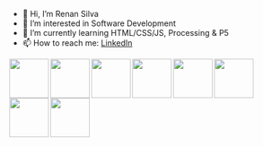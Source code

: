 - 👋 Hi, I’m Renan Silva
- 👀 I’m interested in Software Development
- 🌱 I’m currently learning HTML/CSS/JS, Processing & P5
- 📫 How to reach me: [LinkedIn](https://www.linkedin.com/in/renan-andrade-silva/ "LinkedIn")
<img align="left" width="70px" src="https://cdn.jsdelivr.net/gh/devicons/devicon@latest/icons/p5js/p5js-original.svg" />
<img align="left" width="70px" src="https://cdn.jsdelivr.net/gh/devicons/devicon@latest/icons/processing/processing-original.svg" />
<img align="left" width="70px" src="https://cdn.jsdelivr.net/gh/devicons/devicon@latest/icons/java/java-original.svg" />
<img align="left" width="70px" src="https://cdn.jsdelivr.net/gh/devicons/devicon@latest/icons/javascript/javascript-original.svg" />
<img align="left" width="70px" src="https://cdn.jsdelivr.net/gh/devicons/devicon@latest/icons/html5/html5-original.svg" />
<img align="left" width="70px" src="https://cdn.jsdelivr.net/gh/devicons/devicon@latest/icons/css3/css3-original.svg" />
<img align="left" width="70px" src="https://cdn.jsdelivr.net/gh/devicons/devicon@latest/icons/c/c-original.svg" />
<img align="left" width="70px" src="https://cdn.jsdelivr.net/gh/devicons/devicon@latest/icons/haskell/haskell-original.svg" />

<!---
renans2/renans2 is a ✨ special ✨ repository because its `README.md` (this file) appears on your GitHub profile.
You can click the Preview link to take a look at your changes.
--->
